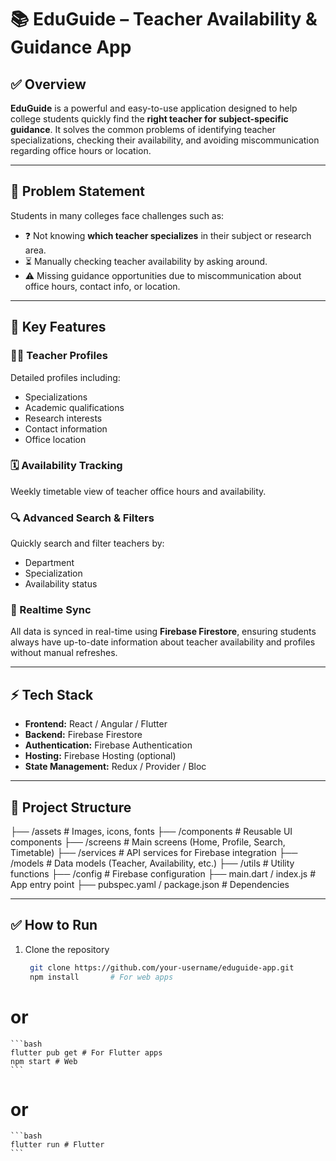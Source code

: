 # 📚 EduGuide – Teacher Availability & Guidance App

## ✅ Overview

**EduGuide** is a powerful and easy-to-use application designed to help college students quickly find the **right teacher for subject-specific guidance**. It solves the common problems of identifying teacher specializations, checking their availability, and avoiding miscommunication regarding office hours or location.

---

## 🎯 Problem Statement

Students in many colleges face challenges such as:

- ❓ Not knowing **which teacher specializes** in their subject or research area.
- ⏳ Manually checking teacher availability by asking around.
- ⚠️ Missing guidance opportunities due to miscommunication about office hours, contact info, or location.

---

## 🚀 Key Features

### 👨‍🏫 Teacher Profiles

Detailed profiles including:

- Specializations
- Academic qualifications
- Research interests
- Contact information
- Office location

### 🗓️ Availability Tracking

Weekly timetable view of teacher office hours and availability.

### 🔍 Advanced Search & Filters

Quickly search and filter teachers by:

- Department
- Specialization
- Availability status

### 🔄 Realtime Sync

All data is synced in real-time using **Firebase Firestore**, ensuring students always have up-to-date information about teacher availability and profiles without manual refreshes.

---

## ⚡ Tech Stack

- **Frontend:** React / Angular / Flutter
- **Backend:** Firebase Firestore
- **Authentication:** Firebase Authentication
- **Hosting:** Firebase Hosting (optional)
- **State Management:** Redux / Provider / Bloc

---

## 📁 Project Structure

├── /assets # Images, icons, fonts
├── /components # Reusable UI components
├── /screens # Main screens (Home, Profile, Search, Timetable)
├── /services # API services for Firebase integration
├── /models # Data models (Teacher, Availability, etc.)
├── /utils # Utility functions
├── /config # Firebase configuration
├── main.dart / index.js # App entry point
├── pubspec.yaml / package.json # Dependencies

---

## ✅ How to Run

1. Clone the repository
   ```bash
    git clone https://github.com/your-username/eduguide-app.git
    npm install       # For web apps
   ```

# or

    ```bash
    flutter pub get # For Flutter apps
    npm start # Web
    ```

# or

    ```bash
    flutter run # Flutter
    ```
